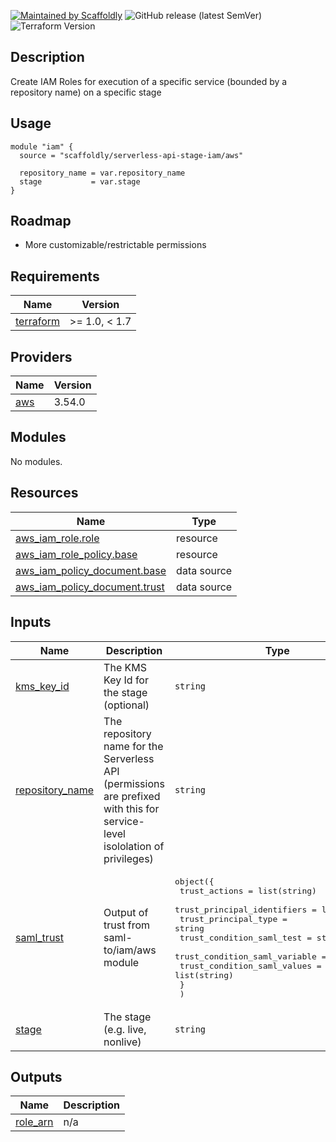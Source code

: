 [![Maintained by Scaffoldly](https://img.shields.io/badge/maintained%20by-scaffoldly-blueviolet)](https://github.com/scaffoldly)
![GitHub release (latest SemVer)](https://img.shields.io/github/v/release/scaffoldly/terraform-aws-api-stage-iam)
![Terraform Version](https://img.shields.io/badge/tf-%3E%3D0.15.0-blue.svg)

## Description

Create IAM Roles for execution of a specific service (bounded by a repository name) on a specific stage

## Usage

```hcl
module "iam" {
  source = "scaffoldly/serverless-api-stage-iam/aws"

  repository_name = var.repository_name
  stage           = var.stage
}
```

## Roadmap

- More customizable/restrictable permissions

<!-- BEGIN_TF_DOCS -->
## Requirements

| Name | Version |
|------|---------|
| <a name="requirement_terraform"></a> [terraform](#requirement\_terraform) | >= 1.0, < 1.7 |

## Providers

| Name | Version |
|------|---------|
| <a name="provider_aws"></a> [aws](#provider\_aws) | 3.54.0 |

## Modules

No modules.

## Resources

| Name | Type |
|------|------|
| [aws_iam_role.role](https://registry.terraform.io/providers/hashicorp/aws/latest/docs/resources/iam_role) | resource |
| [aws_iam_role_policy.base](https://registry.terraform.io/providers/hashicorp/aws/latest/docs/resources/iam_role_policy) | resource |
| [aws_iam_policy_document.base](https://registry.terraform.io/providers/hashicorp/aws/latest/docs/data-sources/iam_policy_document) | data source |
| [aws_iam_policy_document.trust](https://registry.terraform.io/providers/hashicorp/aws/latest/docs/data-sources/iam_policy_document) | data source |

## Inputs

| Name | Description | Type | Default | Required |
|------|-------------|------|---------|:--------:|
| <a name="input_kms_key_id"></a> [kms\_key\_id](#input\_kms\_key\_id) | The KMS Key Id for the stage (optional) | `string` | `""` | no |
| <a name="input_repository_name"></a> [repository\_name](#input\_repository\_name) | The repository name for the Serverless API (permissions are prefixed with this for service-level isololation of privileges) | `string` | n/a | yes |
| <a name="input_saml_trust"></a> [saml\_trust](#input\_saml\_trust) | Output of trust from saml-to/iam/aws module | <pre>object({<br>    trust_actions                 = list(string)<br>    trust_principal_identifiers   = list(string)<br>    trust_principal_type          = string<br>    trust_condition_saml_test     = string<br>    trust_condition_saml_variable = string<br>    trust_condition_saml_values   = list(string)<br>    }<br>  )</pre> | `null` | no |
| <a name="input_stage"></a> [stage](#input\_stage) | The stage (e.g. live, nonlive) | `string` | n/a | yes |

## Outputs

| Name | Description |
|------|-------------|
| <a name="output_role_arn"></a> [role\_arn](#output\_role\_arn) | n/a |
<!-- END_TF_DOCS -->
